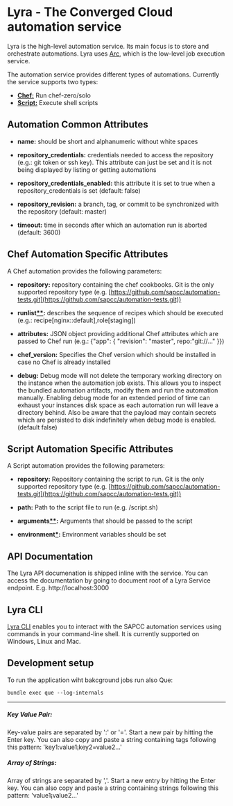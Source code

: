 # Lyra - The Converged Cloud automation service

Lyra is the high-level automation service. Its main focus is to store and orchestrate automations. Lyra uses [Arc](https://github.com/sapcc/arc), which is the low-level job execution service.

The automation service provides different types of automations. Currently the service supports two types:


  * [**Chef:**](#chef-automation-specific-attributes) Run chef-zero/solo
  * [**Script:**](#script-automation-specific-attributes) Execute shell scripts


## Automation Common Attributes

- **name:** should be short and alphanumeric without white spaces

- **repository_credentials:** credentials needed to access the repository (e.g.: git token or ssh key). This attribute can just be set and it is not being displayed by listing or getting automations

- **repository_credentials_enabled:** this attribute it is set to true when a repository_credentials is set (default: false)

- **repository_revision:** a branch, tag, or commit to be synchronized with the repository (default: master)

- **timeout:** time in seconds after which an automation run is aborted (default: 3600)


## Chef Automation Specific Attributes
A Chef automation provides the following parameters:

- **repository:** repository containing the chef cookbooks. Git is the only supported repository type
(e.g. [https://github.com/sapcc/automation-tests.git](https://github.com/sapcc/automation-tests.git))

- **runlist[\*\*](#array-of-strings):** describes the sequence of recipes which should be executed (e.g.: recipe[nginx::default],role[staging])

- **attributes:** JSON object providing additional Chef attributes which are passed to Chef run
(e.g.: {"app": { "revision": "master", repo:"git://..." }})

- **chef_version:** Specifies the Chef version which should be installed in case no Chef is already installed

- **debug:** Debug mode will not delete the temporary working directory on the instance when the automation job exists. This allows you to inspect the bundled automation artifacts, modify them and run the automation manually. Enabling debug mode for an extended period of time can exhaust  your instances disk space as each automation run will leave a directory behind. Also be aware that the payload may contain secrets which are persisted to disk indefinitely when debug mode is enabled. (default false)


## Script Automation Specific Attributes

A Script automation provides the following parameters:

- **repository:** Repository containing the script to run. Git is the only supported repository type
(e.g. [https://github.com/sapcc/automation-tests.git](https://github.com/sapcc/automation-tests.git))

- **path:** Path to the script file to run (e.g. /script.sh)

- **arguments[\*\*](#array-of-strings):** Arguments that should be passed to the script

- **environment[*](#key-value-pair):** Environment variables should be set


## API Documentation
The Lyra API documenation is shipped inline with the service. You can access the documentation by going to document root of a Lyra Service endpoint. E.g. http://localhost:3000


## Lyra CLI
[Lyra CLI](https://github.com/sapcc/lyra-cli) enables you to interact with the SAPCC automation services using commands in your command-line shell. It is currently supported on Windows, Linux and Mac.


## Development setup

To run the application wiht bakcground jobs run also Que:

    bundle exec que --log-internals    


---

##### Key Value Pair:
Key-value pairs are separated by ':' or '='. Start a new pair by hitting the Enter key. You can also copy and paste a string containing tags following this pattern: 'key1:value1¡key2=value2...'

##### Array of Strings:
Array of strings are separated by ','. Start a new entry by hitting the Enter key. You can also copy and paste a string containing strings following this pattern: 'value1¡value2...'
